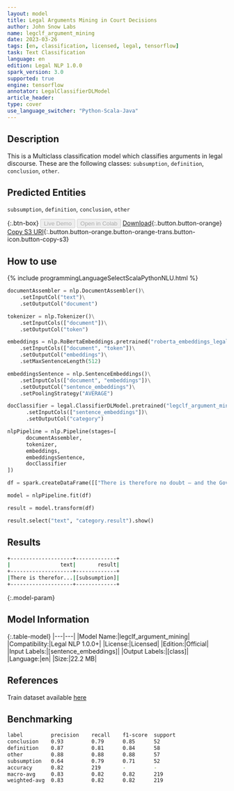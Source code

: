 ```yaml
---
layout: model
title: Legal Arguments Mining in Court Decisions
author: John Snow Labs
name: legclf_argument_mining
date: 2023-03-26
tags: [en, classification, licensed, legal, tensorflow]
task: Text Classification
language: en
edition: Legal NLP 1.0.0
spark_version: 3.0
supported: true
engine: tensorflow
annotator: LegalClassifierDLModel
article_header:
type: cover
use_language_switcher: "Python-Scala-Java"
---
```


## Description

This is a Multiclass classification model which classifies arguments in legal discourse. These are the following classes: `subsumption`, `definition`, `conclusion`, `other`.

## Predicted Entities

`subsumption`, `definition`, `conclusion`, `other`

{:.btn-box}
<button class="button button-orange" disabled>Live Demo</button>
<button class="button button-orange" disabled>Open in Colab</button>
[Download](https://s3.amazonaws.com/auxdata.johnsnowlabs.com/legal/models/legclf_argument_mining_en_1.0.0_3.0_1679829561976.zip){:.button.button-orange}
[Copy S3 URI](s3://auxdata.johnsnowlabs.com/legal/models/legclf_argument_mining_en_1.0.0_3.0_1679829561976.zip){:.button.button-orange.button-orange-trans.button-icon.button-copy-s3}

## How to use



<div class="tabs-box" markdown="1">
{% include programmingLanguageSelectScalaPythonNLU.html %}

```python
documentAssembler = nlp.DocumentAssembler()\
    .setInputCol("text")\
    .setOutputCol("document")

tokenizer = nlp.Tokenizer()\
    .setInputCols(["document"])\
    .setOutputCol("token")

embeddings = nlp.RoBertaEmbeddings.pretrained("roberta_embeddings_legal_roberta_base", "en")\
    .setInputCols(["document", "token"])\
    .setOutputCol("embeddings")\
    .setMaxSentenceLength(512)

embeddingsSentence = nlp.SentenceEmbeddings()\
    .setInputCols(["document", "embeddings"])\
    .setOutputCol("sentence_embeddings")\
    .setPoolingStrategy("AVERAGE")

docClassifier = legal.ClassifierDLModel.pretrained("legclf_argument_mining","en", "legal/models")\
      .setInputCols(["sentence_embeddings"])\
      .setOutputCol("category")

nlpPipeline = nlp.Pipeline(stages=[
      documentAssembler, 
      tokenizer,
      embeddings,
      embeddingsSentence,
      docClassifier
])

df = spark.createDataFrame([["There is therefore no doubt – and the Government do not contest – that the measures concerned in the present case ( the children 's continued placement in foster homes and the restrictions imposed on contact between the applicants and their children ) amounts to an “ interference ” with the applicants ' rights to respect for their family life ."]]).toDF("text")

model = nlpPipeline.fit(df)

result = model.transform(df)

result.select("text", "category.result").show()
```

</div>

## Results

```bash
+--------------------+-------------+
|                text|       result|
+--------------------+-------------+
|There is therefor...|[subsumption]|
+--------------------+-------------+
```

{:.model-param}
## Model Information

{:.table-model}
|---|---|
|Model Name:|legclf_argument_mining|
|Compatibility:|Legal NLP 1.0.0+|
|License:|Licensed|
|Edition:|Official|
|Input Labels:|[sentence_embeddings]|
|Output Labels:|[class]|
|Language:|en|
|Size:|22.2 MB|

## References

Train dataset available [here](https://huggingface.co/datasets/MeilingShi/legal_argument_mining)

## Benchmarking

```bash
label         precision    recall    f1-score  support      
conclusion    0.93         0.79      0.85      52  
definition    0.87         0.81      0.84      58  
other         0.88         0.88      0.88      57  
subsumption   0.64         0.79      0.71      52  
accuracy      0.82         219       -         -  
macro-avg     0.83         0.82      0.82      219 
weighted-avg  0.83         0.82      0.82      219 
```
